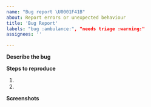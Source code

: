 ```yaml
---
name: "Bug report \U0001F41B"
about: Report errors or unexpected behaviour
title: 'Bug Report'
labels: "bug :ambulance:", "needs triage :warning:"
assignees: ''

---
```


<!-- Please read our Rules of Conduct: https://opensource.microsoft.com/codeofconduct/ -->
<!-- Please search existing issues to avoid creating duplicates. -->

**Describe the bug**


**Steps to reproduce**

1.
2.

**Screenshots**

